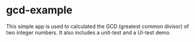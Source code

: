 # gcd-example

This simple app is used to calculated the GCD (greatest common divisor) of two integer numbers.
It also includes a unit-test and a UI-test demo.
